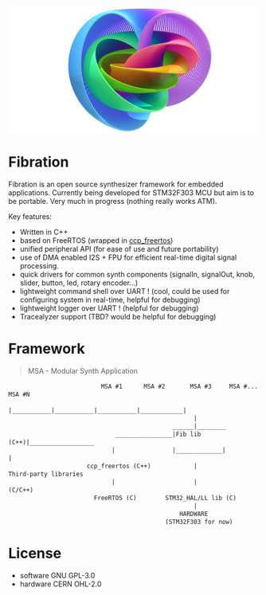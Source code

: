 ![Hopf Fibration](Misc/hopf-fibration.png)
# Fibration

Fibration is an open source synthesizer framework for embedded applications. Currently being developed for STM32F303 MCU but aim is to be portable. Very much in progress (nothing really works ATM). 

Key features: 
- Written in C++
- based on FreeRTOS (wrapped in [ccp_freertos](https://github.com/michaelbecker/freertos-addons))
- unified peripheral API (for ease of use and future portability)
- use of DMA enabled I2S + FPU for efficient real-time digital signal processing.
- quick drivers for common synth components (signalIn, signalOut, knob, slider, button, led, rotary encoder...)
- lightweight command shell over UART ! (cool, could be used for configuring system in real-time, helpful for debugging)
- lightweight logger over UART ! (helpful for debugging)
- Tracealyzer support (TBD? would be helpful for debugging)

# Framework
> MSA - Modular Synth Application

                              MSA #1      MSA #2       MSA #3     MSA #...     MSA #N
                                |___________|___________|___________|____________|
                                                        |
                                                  ______|________
                                  ________________|Fib lib (C++)|__________________
                                 |                |_____________|                  |
                          ccp_freertos (C++)            |                  Third-party libraries
                                 |                      |                       (C/C++)                                             
                            FreeRTOS (C)        STM32_HAL/LL lib (C)
                                                        |
                                                    HARDWARE 
                                                (STM32F303 for now) 

# License
- software GNU GPL-3.0
- hardware CERN OHL-2.0 

